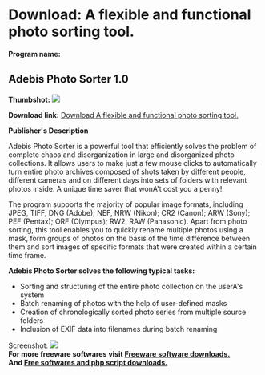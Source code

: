 # Download: A flexible and functional photo sorting tool.

**Program name:**

## Adebis Photo Sorter 1.0

  
**Thumbshot:** ![](http://www.freewarefiles.com/screenshot/adebisphotosrtr_md.jpg)   
  
**Download link:** [Download A flexible and functional photo sorting tool.](http://freesoftwares.boysofts.com/Adebis-Photo-Sorter_program_56362.html)  
  


**Publisher's Description**  
  


Adebis Photo Sorter is a powerful tool that efficiently solves the problem of complete chaos and disorganization in large and disorganized photo collections. It allows users to make just a few mouse clicks to automatically turn entire photo archives composed of shots taken by different people, different cameras and on different days into sets of folders with relevant photos inside. A unique time saver that wonA't cost you a penny! 

The program supports the majority of popular image formats, including JPEG, TIFF, DNG (Adobe); NEF, NRW (Nikon); CR2 (Canon); ARW (Sony); PEF (Pentax); ORF (Olympus); RW2, RAW (Panasonic). Apart from photo sorting, this tool enables you to quickly rename multiple photos using a mask, form groups of photos on the basis of the time difference between them and sort images of specific formats that were created within a certain time frame. 

**Adebis Photo Sorter solves the following typical tasks:**

  * Sorting and structuring of the entire photo collection on the userA's system 
  * Batch renaming of photos with the help of user-defined masks 
  * Creation of chronologically sorted photo series from multiple source folders 
  * Inclusion of EXIF data into filenames during batch renaming 

  
  
Screenshot: ![](http://www.freewarefiles.com/screenshot/adebisphotosrtr.jpg)   
**For more freeware softwares visit [Freeware software downloads.](http://freesoftwares.boysofts.com/)**   
**And [Free softwares and php script downloads.](http://www.boysofts.com/)**
